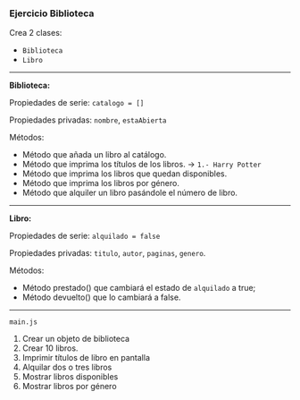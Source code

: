 ### **Ejercicio Biblioteca**

Crea 2 clases:

* `Biblioteca`
* `Libro`

---

**Biblioteca:**

Propiedades de serie: `catalogo = []`

Propiedades privadas: `nombre`, `estaAbierta`

Métodos: 

* Método que añada un libro al catálogo.
* Método que imprima los títulos de los libros. -> `1.- Harry Potter`
* Método que imprima los libros que quedan disponibles.
* Método que imprima los libros por género.
* Método que alquiler un libro pasándole el número de libro.

---

**Libro:**

Propiedades de serie: `alquilado = false`

Propiedades privadas: `titulo`, `autor`, `paginas`, `genero`.

Métodos:

* Método prestado() que cambiará el estado de `alquilado` a true;
* Método devuelto() que lo cambiará a false.

---

`main.js`

1. Crear un objeto de biblioteca
2. Crear 10 libros.
3. Imprimir títulos de libro en pantalla
4. Alquilar dos o tres libros
5. Mostrar libros disponibles
6. Mostrar libros por género
